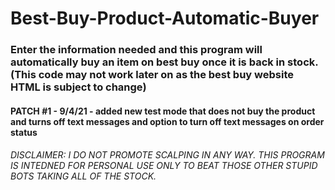 # Best-Buy-Product-Automatic-Buyer
### Enter the information needed and this program will automatically buy an item on best buy once it is back in stock. (This code may not work later on as the best buy website HTML is subject to change)
#### PATCH #1 - 9/4/21 - added new test mode that does not buy the product and turns off text messages and option to turn off text messages on order status
###### DISCLAIMER: I DO NOT PROMOTE SCALPING IN ANY WAY. THIS PROGRAM IS INTEDNED FOR PERSONAL USE ONLY TO BEAT THOSE OTHER STUPID BOTS TAKING ALL OF THE STOCK.
